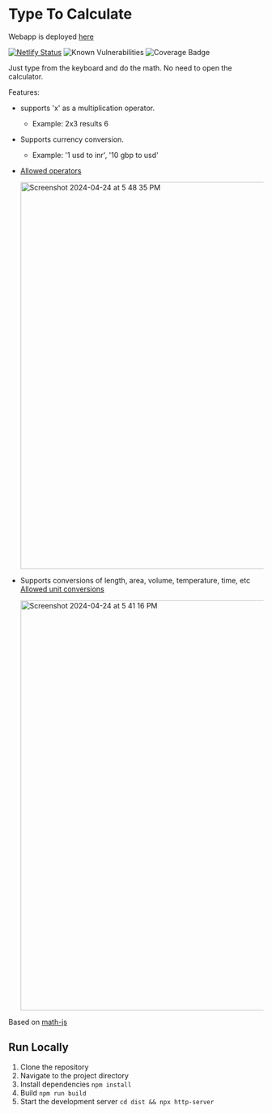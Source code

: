 # Type To Calculate

Webapp is deployed [here](https://typetocalculate.netlify.app/)

[![Netlify Status](https://api.netlify.com/api/v1/badges/4c3aa90c-d121-454b-b8c3-ae78a6eaf738/deploy-status)](https://app.netlify.com/sites/typetocalculate/deploys)
![Known Vulnerabilities](https://snyk.io/test/github/gokulk16/type-to-calculate-web/badge.svg)
![Coverage Badge](https://gist.githubusercontent.com/gokulk16/eaf6c29242b70728224cc81c3f9ba750/raw/badge-type-to-calculate-web-main.svg)


Just type from the keyboard and do the math. No need to open the calculator.

Features:
- supports 'x' as a multiplication operator.
  - Example: 2x3 results 6
- Supports currency conversion.
  - Example: '1 usd to inr', '10 gbp to usd'
- [Allowed operators](https://mathjs.org/docs/expressions/syntax.html#operators)
  
  <img width="764" alt="Screenshot 2024-04-24 at 5 48 35 PM" src="https://github.com/gokulk16/type-to-calculate/assets/8376313/76f2b345-0413-412a-93b6-f967c5b12457">
- Supports conversions of length, area, volume, temperature, time, etc [Allowed unit conversions](https://mathjs.org/docs/datatypes/units.html#reference)
  
  <img width="810" alt="Screenshot 2024-04-24 at 5 41 16 PM" src="https://github.com/gokulk16/type-to-calculate/assets/8376313/9a88f75f-38c1-4e98-8f58-c216de31bd96">
Based on [math-js](https://www.npmjs.com/package/mathjs)

<!-- Add a readme text on how to run this locally and contribute -->
## Run Locally
1. Clone the repository
2. Navigate to the project directory
3. Install dependencies
   ```npm install``` 
4. Build
   ``` npm run build ```
5. Start the development server
   ``` cd dist && npx http-server ```
